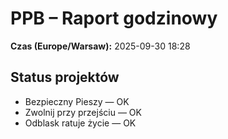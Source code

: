 # PPB – Raport godzinowy
**Czas (Europe/Warsaw):** 2025-09-30 18:28

## Status projektów
- Bezpieczny Pieszy — OK
- Zwolnij przy przejściu — OK
- Odblask ratuje życie — OK

